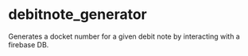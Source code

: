 # debitnote_generator

Generates a docket number for a given debit note by interacting with a firebase DB. 
